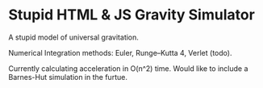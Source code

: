 Stupid HTML & JS Gravity Simulator
==================================

A stupid model of universal gravitation.

Numerical Integration methods: Euler, Runge–Kutta 4, Verlet (todo).

Currently calculating acceleration in O(n^2) time.  Would like to include a Barnes-Hut simulation in the furtue.

